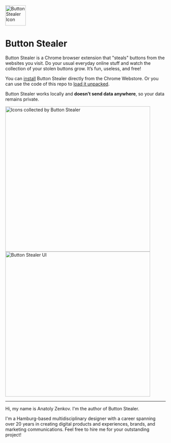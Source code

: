 <img alt="Button Stealer Icon" src="https://images.ctfassets.net/7k34737a5krf/ErgO4uE0KOhHketn33Nva/fffd26de875fe7792be144d1cb1070d5/_Button-Stealer-1024.png?w=128" width="64px">

# Button Stealer

Button Stealer is a Chrome browser extension that "steals" buttons from the websites you visit.
Do your usual everyday online stuff and watch the collection of your stolen buttons grow. It’s fun, useless, and free!

You can [install](https://chromewebstore.google.com/detail/button-stealer/iiikidmnimlpahbeknmkeonmemajpccj?hl=en) Button Stealer directly from the Chrome Webstore. Or you can use the code of this repo to [load it unpacked](https://developer.chrome.com/docs/extensions/get-started/tutorial/hello-world#load-unpacked).

Button Stealer works locally and **doesn’t send data anywhere**, so your data remains private.

<picture>
  <source type="image/webp" srcset="https://images.ctfassets.net/7k34737a5krf/RgFjNbWSbeLcPlqrOuOLt/1bf63b014b23d85d31ebac890a3d203c/Buttons_2x.png?w=1280&fm=webp">
  <img alt="Icons collected by Button Stealer" src="https://images.ctfassets.net/7k34737a5krf/RgFjNbWSbeLcPlqrOuOLt/1bf63b014b23d85d31ebac890a3d203c/Buttons_2x.png?w=1280&fm=jpg" width="455px">
</picture>

<picture>
  <source type="image/webp" srcset="https://images.ctfassets.net/7k34737a5krf/3jHtgl8EAkl6eXxaY3Rcgg/c3675b4812c75662e3b1317ca53720a0/UI_2x.png?w=1280&fm=webp">
  <img alt="Button Stealer UI" src="https://images.ctfassets.net/7k34737a5krf/3jHtgl8EAkl6eXxaY3Rcgg/c3675b4812c75662e3b1317ca53720a0/UI_2x.png?w=1280&fm=jpg" width="455px">
</picture>

----

Hi, my name is Anatoly Zenkov. I'm the author of Button Stealer.

I'm a Hamburg-based multidisciplinary designer with a career spanning over 20 years in creating digital products and experiences, brands, and marketing communications. Feel free to hire me for your outstanding project!
